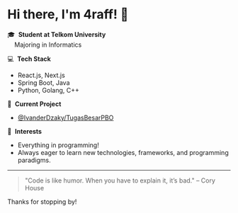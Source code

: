 # Hi there, I'm 4raff! 👋

🎓 &nbsp;**Student at Telkom University**  
&nbsp;&nbsp;&nbsp;&nbsp;Majoring in Informatics

💻 &nbsp;**Tech Stack**
- React.js, Next.js
- Spring Boot, Java
- Python, Golang, C++

🔭 &nbsp;**Current Project**
- [@IvanderDzaky/TugasBesarPBO](https://github.com/IvanderDzaky/TugasBesarPBO)

🌱 &nbsp;**Interests**
- Everything in programming!  
- Always eager to learn new technologies, frameworks, and programming paradigms.


---

> "Code is like humor. When you have to explain it, it’s bad." – Cory House

Thanks for stopping by!
